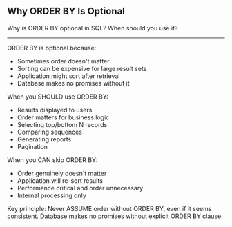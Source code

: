 ## Why ORDER BY Is Optional

Why is ORDER BY optional in SQL? When should you use it?

---

ORDER BY is optional because:
- Sometimes order doesn't matter
- Sorting can be expensive for large result sets
- Application might sort after retrieval
- Database makes no promises without it

When you SHOULD use ORDER BY:
- Results displayed to users
- Order matters for business logic
- Selecting top/bottom N records
- Comparing sequences
- Generating reports
- Pagination

When you CAN skip ORDER BY:
- Order genuinely doesn't matter
- Application will re-sort results
- Performance critical and order unnecessary
- Internal processing only

Key principle: Never ASSUME order without ORDER BY, even if it seems consistent. Database makes no promises without explicit ORDER BY clause.

